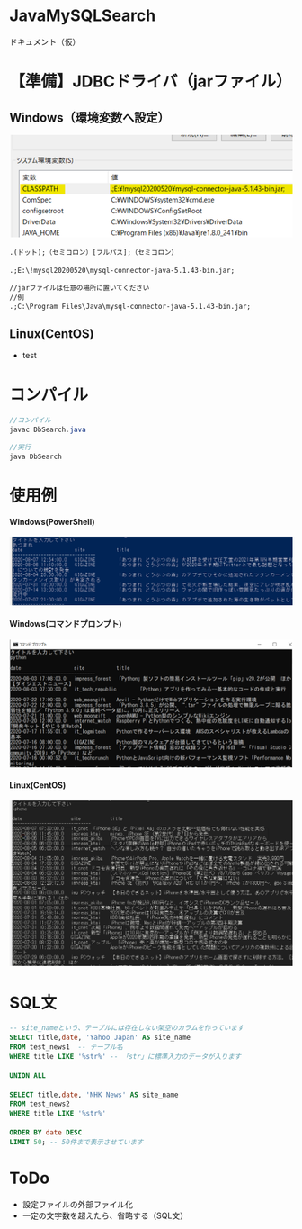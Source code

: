 # JavaMySQLSearch
ドキュメント（仮）

# 【準備】JDBCドライバ（jarファイル）
## Windows（環境変数へ設定）

![jdbc](image/jdbc1.png)

```
.(ドット);（セミコロン）[フルパス];（セミコロン）

.;E:\!mysql20200520\mysql-connector-java-5.1.43-bin.jar;
```
```
//jarファイルは任意の場所に置いてください
//例
.;C:\Program Files\Java\mysql-connector-java-5.1.43-bin.jar;

```

## Linux(CentOS)

- test

# コンパイル
```Java
//コンパイル
javac DbSearch.java
```
```Java
//実行
java DbSearch
```

# 使用例
#### Windows(PowerShell)
![hoge](image/search01.png)


#### Windows(コマンドプロンプト)
![hoge](image/search03.png)

#### Linux(CentOS)
![hoge](image/search02.png)

# SQL文
```SQL
-- site_nameという、テーブルには存在しない架空のカラムを作っています
SELECT title,date, 'Yahoo Japan' AS site_name 
FROM test_news1  -- テーブル名
WHERE title LIKE '%str%' -- 「str」に標準入力のデータが入ります

UNION ALL

SELECT title,date, 'NHK News' AS site_name 
FROM test_news2 
WHERE title LIKE '%str%'

ORDER BY date DESC 
LIMIT 50; -- 50件まで表示させています
```

# ToDo
- 設定ファイルの外部ファイル化
- 一定の文字数を超えたら、省略する（SQL文）
